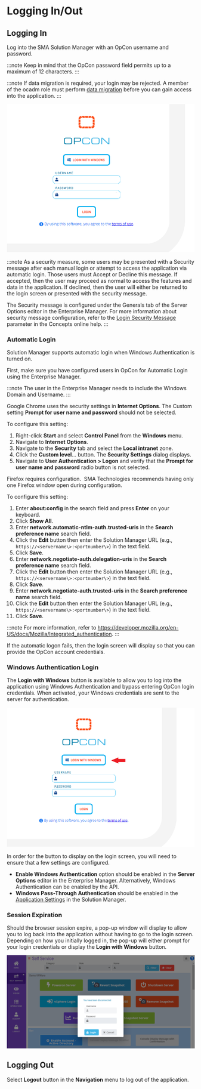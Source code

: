 # Logging In/Out

## Logging In

Log into the SMA Solution Manager with an OpCon username and password.

:::note
Keep in mind that the OpCon password field permits up to a maximum of 12 characters.
:::

:::note
If data migration is required, your login may be rejected. A member of the ocadm role must perform [data migration](Migrating-Data.md) before you can gain access into the application.
:::

![Solution Manager Login Screen](../../../Resources/Images/SM/Login2.png "Solution Manager Login Screen")

:::note
As a security measure, some users may be presented with a Security message after each manual login or attempt to access the application via automatic login. Those users must Accept or Decline this message. If accepted, then the user may proceed as normal to access the features and data in the application. If declined, then the user will either be returned to the login screen or presented with the security message.

The Security message is configured under the Generals tab of the Server Options editor in the Enterprise Manager. For more information about security message configuration, refer to the [Login Security Message](../../../administration/server-options.md#general) parameter in the Concepts online help.
:::

### Automatic Login

Solution Manager supports automatic login when Windows Authentication is turned on.

First, make sure you have configured users in OpCon for Automatic Login using the Enterprise Manager.

:::note
The user in the Enterprise Manager needs to include the Windows Domain and Username.
:::

Google Chrome uses the security settings in **Internet Options**. The Custom setting **Prompt for user name and password** should not be selected.

To configure this setting:

1. Right-click **Start** and select **Control Panel** from the **Windows** menu.
2. Navigate to **Internet Options**.
3. Navigate to the **Security** tab and select the **Local intranet** zone.
4. Click the **Custom level**... button. The **Security Settings** dialog displays.
5. Navigate to **User Authentication \> Logon** and verify that the **Prompt for user name and password** radio button is not selected.

Firefox requires configuration.  SMA Technologies recommends having only one Firefox window open during configuration.

To configure this setting:

1. Enter **about:config** in the search field and press **Enter** on your keyboard.
2. Click **Show All**.
3. Enter **network.automatic-ntlm-auth.trusted-uris** in the **Search
    preference name** search field.
4. Click the **Edit** button then enter the Solution Manager URL (e.g., `https://<servername\>:<portnumber\>`) in the text field.
5. Click **Save**.
6. Enter **network.negotiate-auth.delegation-uris** in the **Search preference name** search field.
7. Click the **Edit** button then enter the Solution Manager URL (e.g., `https://<servername\>:<portnumber\>`) in the text field.
8. Click **Save**.
9. Enter **network.negotiate-auth.trusted-uris** in the **Search preference name** search field.
10. Click the **Edit** button then enter the Solution Manager URL (e.g., `https://<servername\>:<portnumber\>`) in the text field.
11. Click **Save**.

:::note
For more information, refer to <https://developer.mozilla.org/en-US/docs/Mozilla/Integrated_authentication>.
:::

If the automatic logon fails, then the login screen will display so that you can provide the OpCon account credentials.

### Windows Authentication Login

The **Login with Windows** button is available to allow you to log into the application using Windows Authentication and bypass entering OpCon login credentials. When activated, your Windows credentials are sent to the server for authentication.

![Solution Manager Login with Windows Buttton](../../../Resources/Images/SM/Login-with-Windows.png "Solution Manager Login with Windows Button")

In order for the button to display on the login screen, you will need to ensure that a few settings are configured.

- **Enable Windows Authentication** option should be enabled in the **Server Options** editor in the Enterprise Manager. Alternatively, Windows Authentication can be enabled by the API.
- **Windows Pass-Through Authentication** should be enabled in the [Application Settings](Configuring-Application-Settings.md) in the Solution Manager.

### Session Expiration

Should the browser session expire, a pop-up window will display to allow you to log back into the application without having to go to the login screen. Depending on how you initially logged in, the pop-up will either prompt for your login credentials or display the **Login with Windows** button.

![Session Expiration: Login Pop-up Window](../../../Resources/Images/SM/Login-Pop-up.png "Session Expiration: Login Pop-up Window")

## Logging Out

Select **Logout** button in the **Navigation** menu to log out of the application.
